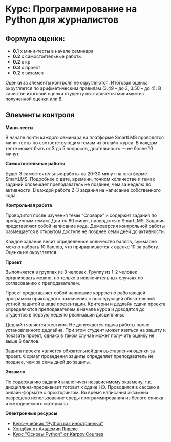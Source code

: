 # Курс: Программирование на Python для журналистов

## Формула оценки:
- **0.1** х мини-тесты в начале семинара
- **0.2** х самостоятельные работы
- **0.2** х кр
- **0.3** х проект
- **0.2** х экзамен

Оценки за элементы контроля не округляются. Итоговая оценка округляется по арифметическим правилам (3.49 – до 3, 3.50 – до 4). В качестве итоговой оценки студенту выставляется минимум из полученной оценки или 8.

## Элементы  контроля

**Мини-тесты**

В начале почти каждого семинара на платформе SmartLMS проводятся мини-тесты по соответствующим темам из онлайн-курса. В каждом тесте может быть от 3 до 5 вопросов, длительность — не более 10 минут.

**Самостоятельные работы**

Будет 3 самостоятельных работы на 20-30 минут на платформе SmartLMS. Подробнее о дате, времени, точном количестве и темах заданий оповещает преподаватель не позднее, чем за неделю до активности. В каждой работе 2-3 задания на написание собственного кода.

**Контрольная работа**

Проводится после изучения темы “Словари” и содержит задания по пройденным темам. Длится 80 минут, проводится в SmartLMS. Задания представляют собой написание кода. Демоверсия контрольной работы размещается в открытом доступе не позднее семи дней до активности.

Каждое задание весит определенное количество баллов, суммарно можно набрать 10 баллов, что приравнивается к оценке 10 за работу. Оценка не округляется.

**Проект**

Выполняется в группах из 3 человек. Группу из 1-2 человек организовать можно, но только в исключительных случаях по согласованию с преподавателем.

Проект представляет собой написание корректно работающей программы прикладного назначения с последующей обязательной устной защитой в виде презентации. Критерии и дедлайн сдачи проекта определяются преподавателем в начале курса и доводятся до студентов в первую неделю реализации дисциплины.

Дедлайн является жестким. Не допускается сдача работы после установленного дедлайна. При этом студент может явиться на защиту и показать проект, однако в таком случае может получить оценку не выше 6 баллов.

Защита проекта является обязательной для выставления оценки за проект. Формат проведения защиты определяет преподаватель не позднее, чем за семь дней до защиты.

**Экзамен**

По содержанию заданий аналогичен независимому экзамену, т.к. дисциплина-пререквизит готовит к сдаче НЭ. Проводится в сессию в онлайн-формате с прокторингом.
Во время написания экзамена разрешено использование среды программирования из белого списка и методического материала.

**Электронные ресурсы**

- [Курс-учебник "Python как иностранный"](https://edu.hse.ru/course/view.php?id=133389)
- [Хэндбук от Академии Яндекс](https://academy.yandex.ru/handbook/python)
- [Курс "Основы Python" от Karpov.Courses](https://karpov.courses/pythonzero)

